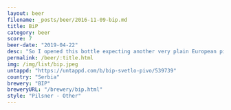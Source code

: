 ```yaml
---
layout: beer
filename: _posts/beer/2016-11-09-bip.md
title: BiP
category: beer
score: 7
beer-date: "2019-04-22"
desc: "So I opened this bottle expecting another very plain European pilsner. But instead it has really biscuity taste and a huge amount of caramel in the smell. Despite that it’s still fairly light. Quite a unique mass market beer"
permalink: /beer/:title.html
img: /img/list/bip.jpeg
untappd: "https://untappd.com/b/bip-svetlo-pivo/539739"
country: "Serbia"
brewery: "BIP"
breweryURL: "/brewery/bip.html"
style: "Pilsner - Other"
---
```

